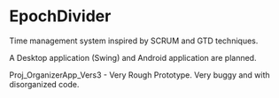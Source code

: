 EpochDivider
============

Time management system inspired by SCRUM and GTD techniques. 

A Desktop application (Swing) and Android application are planned.

Proj_OrganizerApp_Vers3 - Very Rough Prototype. Very buggy and with disorganized code.